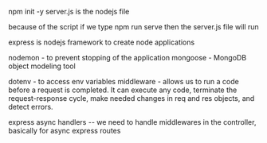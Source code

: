 npm init -y
server.js is the nodejs file

because of the script if we type npm run serve then the server.js file will run

express is nodejs framework to create node applications

nodemon - to prevent stopping of the application
mongoose - MongoDB object modeling tool

dotenv - to access env variables
middleware -  allows us to run a code before a request is completed. It can execute any code, terminate the request-response cycle, make needed changes in req and res objects, and detect errors.

express async handlers  -- we need to handle middlewares in the controller, basically for async express routes